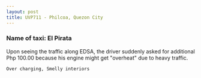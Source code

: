 ```yaml
---
layout: post
title: UVP711 - Philcoa, Quezon City
---
```


### Name of taxi: El Pirata

Upon seeing the traffic along EDSA, the driver suddenly asked for additional Php 100.00 because his engine might get "overheat" due to heavy traffic. 

```Over charging, Smelly interiors```
